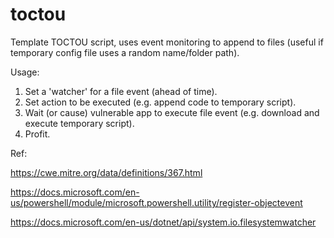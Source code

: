 # toctou

Template TOCTOU script, uses event monitoring to append to files (useful if temporary config file uses a random name/folder path).

Usage: 
1. Set a 'watcher' for a file event (ahead of time). 
2. Set action to be executed (e.g. append code to temporary script).
3. Wait (or cause) vulnerable app to execute file event (e.g. download and execute temporary script).
4. Profit. 


Ref:

https://cwe.mitre.org/data/definitions/367.html

https://docs.microsoft.com/en-us/powershell/module/microsoft.powershell.utility/register-objectevent

https://docs.microsoft.com/en-us/dotnet/api/system.io.filesystemwatcher
